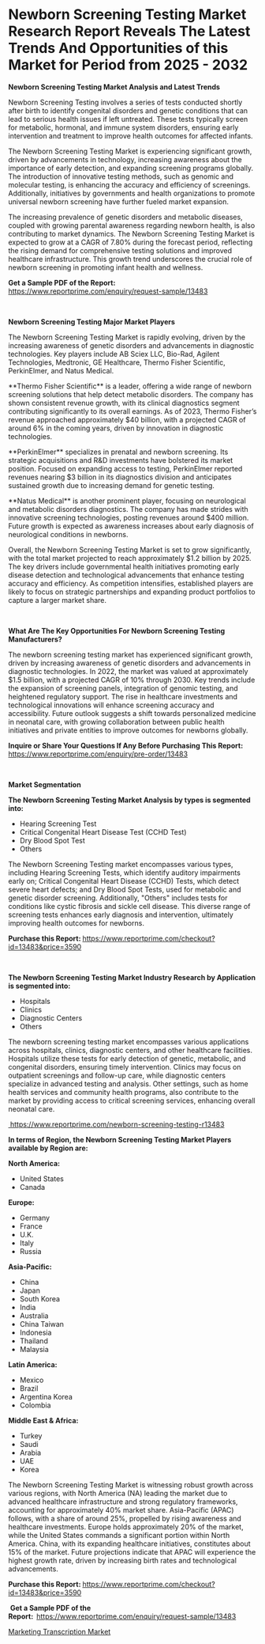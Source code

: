 <p><h1>Newborn Screening Testing Market Research Report Reveals The Latest Trends And Opportunities of this Market for Period from 2025 - 2032</h1></p><p><strong>Newborn Screening Testing Market Analysis and Latest Trends</strong></p>
<p><p>Newborn Screening Testing involves a series of tests conducted shortly after birth to identify congenital disorders and genetic conditions that can lead to serious health issues if left untreated. These tests typically screen for metabolic, hormonal, and immune system disorders, ensuring early intervention and treatment to improve health outcomes for affected infants.</p><p>The Newborn Screening Testing Market is experiencing significant growth, driven by advancements in technology, increasing awareness about the importance of early detection, and expanding screening programs globally. The introduction of innovative testing methods, such as genomic and molecular testing, is enhancing the accuracy and efficiency of screenings. Additionally, initiatives by governments and health organizations to promote universal newborn screening have further fueled market expansion.</p><p>The increasing prevalence of genetic disorders and metabolic diseases, coupled with growing parental awareness regarding newborn health, is also contributing to market dynamics. The Newborn Screening Testing Market is expected to grow at a CAGR of 7.80% during the forecast period, reflecting the rising demand for comprehensive testing solutions and improved healthcare infrastructure. This growth trend underscores the crucial role of newborn screening in promoting infant health and wellness.</p></p>
<p><strong>Get a Sample PDF of the Report:&nbsp;</strong> <a href="https://www.reportprime.com/enquiry/request-sample/13483?utm_campaign=2793&utm_medium=2&utm_source=Github&utm_content=ia&utm_term=20032025&utm_id=newborn-screening-testing">https://www.reportprime.com/enquiry/request-sample/13483</a></p>
<p>&nbsp;</p>
<p><strong>Newborn Screening Testing Major Market Players</strong></p>
<p><p>The Newborn Screening Testing Market is rapidly evolving, driven by the increasing awareness of genetic disorders and advancements in diagnostic technologies. Key players include AB Sciex LLC, Bio-Rad, Agilent Technologies, Medtronic, GE Healthcare, Thermo Fisher Scientific, PerkinElmer, and Natus Medical.</p><p>**Thermo Fisher Scientific** is a leader, offering a wide range of newborn screening solutions that help detect metabolic disorders. The company has shown consistent revenue growth, with its clinical diagnostics segment contributing significantly to its overall earnings. As of 2023, Thermo Fisher’s revenue approached approximately $40 billion, with a projected CAGR of around 6% in the coming years, driven by innovation in diagnostic technologies.</p><p>**PerkinElmer** specializes in prenatal and newborn screening. Its strategic acquisitions and R&D investments have bolstered its market position. Focused on expanding access to testing, PerkinElmer reported revenues nearing $3 billion in its diagnostics division and anticipates sustained growth due to increasing demand for genetic testing.</p><p>**Natus Medical** is another prominent player, focusing on neurological and metabolic disorders diagnostics. The company has made strides with innovative screening technologies, posting revenues around $400 million. Future growth is expected as awareness increases about early diagnosis of neurological conditions in newborns.</p><p>Overall, the Newborn Screening Testing Market is set to grow significantly, with the total market projected to reach approximately $1.2 billion by 2025. The key drivers include governmental health initiatives promoting early disease detection and technological advancements that enhance testing accuracy and efficiency. As competition intensifies, established players are likely to focus on strategic partnerships and expanding product portfolios to capture a larger market share.</p></p>
<p>&nbsp;</p>
<p><strong>What Are The Key Opportunities For Newborn Screening Testing Manufacturers?</strong></p>
<p><p>The newborn screening testing market has experienced significant growth, driven by increasing awareness of genetic disorders and advancements in diagnostic technologies. In 2022, the market was valued at approximately $1.5 billion, with a projected CAGR of 10% through 2030. Key trends include the expansion of screening panels, integration of genomic testing, and heightened regulatory support. The rise in healthcare investments and technological innovations will enhance screening accuracy and accessibility. Future outlook suggests a shift towards personalized medicine in neonatal care, with growing collaboration between public health initiatives and private entities to improve outcomes for newborns globally.</p></p>
<p><strong>Inquire or Share Your Questions If Any Before Purchasing This Report:</strong> <a href="https://www.reportprime.com/enquiry/pre-order/13483?utm_campaign=2793&utm_medium=2&utm_source=Github&utm_content=ia&utm_term=20032025&utm_id=newborn-screening-testing">https://www.reportprime.com/enquiry/pre-order/13483</a></p>
<p>&nbsp;</p>
<p><strong>Market Segmentation</strong></p>
<p><strong>The Newborn Screening Testing Market Analysis by types is segmented into:</strong></p>
<p><ul><li>Hearing Screening Test</li><li>Critical Congenital Heart Disease Test (CCHD Test)</li><li>Dry Blood Spot Test</li><li>Others</li></ul></p>
<p><p>The Newborn Screening Testing market encompasses various types, including Hearing Screening Tests, which identify auditory impairments early on; Critical Congenital Heart Disease (CCHD) Tests, which detect severe heart defects; and Dry Blood Spot Tests, used for metabolic and genetic disorder screening. Additionally, "Others" includes tests for conditions like cystic fibrosis and sickle cell disease. This diverse range of screening tests enhances early diagnosis and intervention, ultimately improving health outcomes for newborns.</p></p>
<p><strong>Purchase this Report:&nbsp;</strong><a href="https://www.reportprime.com/checkout?id=13483&price=3590&utm_campaign=2793&utm_medium=2&utm_source=Github&utm_content=ia&utm_term=20032025&utm_id=newborn-screening-testing">https://www.reportprime.com/checkout?id=13483&price=3590</a></p>
<p>&nbsp;</p>
<p><strong>The Newborn Screening Testing Market Industry Research by Application is segmented into:</strong></p>
<p><ul><li>Hospitals</li><li>Clinics</li><li>Diagnostic Centers</li><li>Others</li></ul></p>
<p><p>The newborn screening testing market encompasses various applications across hospitals, clinics, diagnostic centers, and other healthcare facilities. Hospitals utilize these tests for early detection of genetic, metabolic, and congenital disorders, ensuring timely intervention. Clinics may focus on outpatient screenings and follow-up care, while diagnostic centers specialize in advanced testing and analysis. Other settings, such as home health services and community health programs, also contribute to the market by providing access to critical screening services, enhancing overall neonatal care.</p></p>
<p><a href="https://www.reportprime.com/newborn-screening-testing-r13483?utm_campaign=2793&utm_medium=2&utm_source=Github&utm_content=ia&utm_term=20032025&utm_id=newborn-screening-testing">&nbsp;https://www.reportprime.com/newborn-screening-testing-r13483</a></p>
<p><strong>In terms of Region, the Newborn Screening Testing Market Players available by Region are:</strong></p>
<p>
    <p> <strong> North America: </strong>
        <ul>
            <li>United States</li>
            <li>Canada</li>
        </ul>
        </p> 
    <p> <strong> Europe: </strong>
        <ul>
            <li>Germany</li>
            <li>France</li>
            <li>U.K.</li>
            <li>Italy</li>
            <li>Russia</li>
        </ul>
        </p> 
    <p> <strong> Asia-Pacific: </strong>
        <ul>
            <li>China</li>
            <li>Japan</li>
            <li>South Korea</li>
            <li>India</li>
            <li>Australia</li>
            <li>China Taiwan</li>
            <li>Indonesia</li>
            <li>Thailand</li>
            <li>Malaysia</li>
        </ul>
        </p> 
    <p> <strong> Latin America: </strong>
        <ul>
            <li>Mexico</li>
            <li>Brazil</li>
            <li>Argentina Korea</li>
            <li>Colombia</li>
        </ul>
        </p> 
    <p> <strong> Middle East & Africa: </strong>
        <ul>
            <li>Turkey</li>
            <li>Saudi</li>
            <li>Arabia</li>
            <li>UAE</li>
            <li>Korea</li>
        </ul>
    </p>
    </p>
<p><p>The Newborn Screening Testing Market is witnessing robust growth across various regions, with North America (NA) leading the market due to advanced healthcare infrastructure and strong regulatory frameworks, accounting for approximately 40% market share. Asia-Pacific (APAC) follows, with a share of around 25%, propelled by rising awareness and healthcare investments. Europe holds approximately 20% of the market, while the United States commands a significant portion within North America. China, with its expanding healthcare initiatives, constitutes about 15% of the market. Future projections indicate that APAC will experience the highest growth rate, driven by increasing birth rates and technological advancements.</p></p>
<p><strong>Purchase this Report: </strong><a href="https://www.reportprime.com/checkout?id=13483&price=3590&utm_campaign=2793&utm_medium=2&utm_source=Github&utm_content=ia&utm_term=20032025&utm_id=newborn-screening-testing">https://www.reportprime.com/checkout?id=13483&price=3590</a></p>
<p>&nbsp;<strong>Get a Sample PDF of the Report:&nbsp;&nbsp;</strong><a href="https://www.reportprime.com/enquiry/request-sample/13483?utm_campaign=2793&utm_medium=2&utm_source=Github&utm_content=ia&utm_term=20032025&utm_id=newborn-screening-testing">https://www.reportprime.com/enquiry/request-sample/13483</a></p>
<p><strong></strong></p>
<p><p><a href="https://github.com/tselahiara/Market-Research-Report-List-1/blob/main/marketing-transcription-market.md?utm_campaign=2793&utm_medium=2&utm_source=Github&utm_content=ia&utm_term=20032025&utm_id=newborn-screening-testing">Marketing Transcription Market</a></p></p>